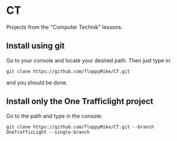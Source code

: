 # CT
Projects from the "Computer Technik" lessons.
## Install using git
Go to your console and locate your desired path. Then just type in:
```
git clone https://github.com/floppyMike/CT.git
```
and you should be done.
## Install only the One Trafficlight project
Go to the path and type in the console:
```
git clone https://github.com/floppyMike/CT.git --branch OneTrafficLight --single-branch
```
